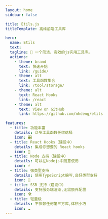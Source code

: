 ```yaml
---
layout: home
sidebar: false

title: Etils.js
titleTemplate: 高维前端工具库

hero:
  name: Etils
  text:
  tagline: 🎉 一个简洁、高效的js实用工具库。
  actions:
    - theme: brand
      text: 快速开始
      link: /guide/
    - theme: alt
      text: 工具函数集合
      link: /tool/storage/
    - theme: alt
      text: React Hooks
      link: /react
    - theme: alt
      text: View on GitHub
      link: https://github.com/nhdeng/etils

features:
  - title: 功能丰富
    details: 众多工具函数任你选择
    icon: 🎛
  - title: React Hooks（建设中）
    details: 集成你想要的 React hooks
    icon: 🚀
  - title: Node 支持（建设中）
    details: 可以在Nodejs中随意使用
    icon: ⚡
  - title: 强类型支持
    details: 使用TypeScript编写,良好类型支持
    icon: 🦾
  - title: SSR 支持（建设中）
    details: 支持服务端渲染,无需额外配置
    icon: 🛠
  - title: 轻量级
    details: 不依赖任何第三方库,体积小巧
    icon: ☁️
---
```

